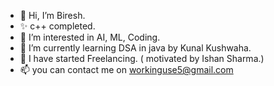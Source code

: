 - 👋 Hi, I’m Biresh.
- ✨ c++ completed.
- 👀 I’m interested in AI, ML, Coding.
- 🌱 I’m currently learning DSA in java by Kunal Kushwaha.
- 💞️ I have started Freelancing. ( motivated by Ishan Sharma.)
- 📫 you can contact me on workinguse5@gmail.com

<!---
Billa05/Billa05 is a ✨ special ✨ repository because its `README.md` (this file) appears on your GitHub profile.
You can click the Preview link to take a look at your changes.
--->
